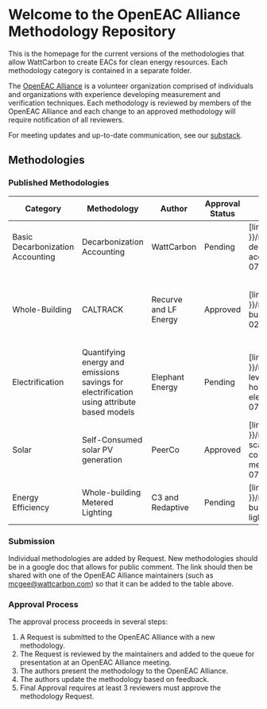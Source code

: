 # Welcome to the OpenEAC Alliance Methodology Repository


This is the homepage for the current versions of the methodologies that allow WattCarbon to create EACs for clean energy resources. Each methodology category is contained in a separate folder.

The [OpenEAC Alliance](https://www.openeac.org/) is a volunteer organization comprised of individuals and organizations with experience developing measurement and verification techniques. Each methodology is reviewed by members of the OpenEAC Alliance and each change to an approved methodology will require notification of all reviewers.

For meeting updates and up-to-date communication, see our [substack](https://www.openeac.org/).

## Methodologies

### Published Methodologies

| Category           | Methodology                                      | Author      | Approval Status | URL | Approved By |
| ------------------ | ------------------------------------------------ | -------------- | ------------  | ------------ | ------------  |
| Basic Decarbonization Accounting  | Decarbonization Accounting        | WattCarbon   | Pending  | [link]({{ site.baseurl }}/methodologies/basic-decarbonization-accounting/2025-02-07) | *  |
| Whole-Building     | CALTRACK                                      | Recurve and LF Energy  | Approved  | [link]({{ site.baseurl }}/methodologies/whole-building-metered/2025-02-07) | US Department of Energy, California Public Utilities Commission | 
| Electrification    | Quantifying energy and emissions savings for electrification using attribute based models |Elephant Energy| Pending | [link]({{ site.baseurl }}/methodologies/device-level-heating-household-electrification/2025-02-07) | *  |
| Solar              | Self-Consumed solar PV generation                | PeerCo         | Approved | [link]({{ site.baseurl }}/methodologies/small-scale-solar-self-consumption-methodology/2025-02-07)  | Chris Segerblom, Nicholas Burgess, Sebnem Rusitschka |
| Energy Efficiency  | Whole-building Metered Lighting                  | C3 and Redaptive | Pending  | [link]({{ site.baseurl }}/methodologies/whole-building-metered-lighting/2025-02-07)  | *  |

### Submission
Individual methodologies are added by Request. New methodologies should be in a google doc that allows for public comment. The link should then be shared with one of the OpenEAC Alliance maintainers (such as [mcgee@wattcarbon.com](mcgee@wattcarbon.com)) so that it can be added to the table above.

### Approval Process

The approval process proceeds in several steps:

1. A Request is submitted to the OpenEAC Alliance with a new methodology.
2. The Request is reviewed by the maintainers and added to the queue for presentation at an OpenEAC Alliance meeting.
3. The authors present the methodology to the OpenEAC Alliance.
4. The authors update the methodology based on feedback.
5. Final Approval requires at least 3 reviewers must approve the methodology Request.
